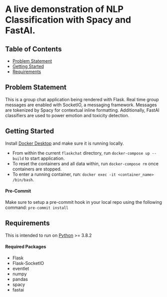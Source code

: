 # A live demonstration of NLP Classification with Spacy and FastAI.

## Table of Contents

- [Problem Statement](#problem-statement)
- [Getting Started](#getting-started)
- [Requirements](#requirements)

## Problem Statement

This is a group chat application being rendered with Flask. Real time group messages are enabled with SocketIO, a messaging framework. Messages are tokenized by Spacy for contextual inline formatting. Additionally, FastAI classifiers are used to power emotion and toxicity detection.

## Getting Started

Install [Docker Desktop](https://www.docker.com/products/docker-desktop) and make sure it is running locally.

- From within the current `flaskchat` directory, run `docker-compose up --build` to start application.
- To reset the containers and all data within, run `docker-compose rm` once containers are stopped.
- To enter a running container, run: `docker exec -it <container_name> /bin/bash`.

#### Pre-Commit

Make sure to setup a pre-commit hook in your local repo using the following command: `pre-commit install`

## Requirements

This is intended to run on [Python](https://www.python.org) >= 3.8.2

#### Required Packages

- Flask
- Flask-SocketIO
- eventlet
- numpy
- pandas
- spacy
- fastai
